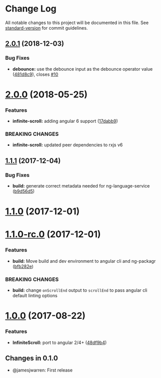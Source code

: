 # Change Log

All notable changes to this project will be documented in this file. See [standard-version](https://github.com/conventional-changelog/standard-version) for commit guidelines.

<a name="2.0.1"></a>
## [2.0.1](https://github.com/thisissoon/angular-infinite-scroll/compare/v2.0.0...v2.0.1) (2018-12-03)


### Bug Fixes

* **debounce:** use the debounce input as the debounce operator value ([481d8c9](https://github.com/thisissoon/angular-infinite-scroll/commit/481d8c9)), closes [#10](https://github.com/thisissoon/angular-infinite-scroll/issues/10)



<a name="2.0.0"></a>
# [2.0.0](https://github.com/thisissoon/angular-infinite-scroll/compare/v1.1.1...v2.0.0) (2018-05-25)


### Features

* **infinite-scroll:** adding angular 6 support ([17dabb9](https://github.com/thisissoon/angular-infinite-scroll/commit/17dabb9))


### BREAKING CHANGES

* **infinite-scroll:** updated peer dependencies to rxjs v6



<a name="1.1.1"></a>
## [1.1.1](https://github.com/thisissoon/angular-infinite-scroll/compare/v1.1.0...v1.1.1) (2017-12-04)


### Bug Fixes

* **build:** generate correct metadata needed for ng-language-service ([b9d56d5](https://github.com/thisissoon/angular-infinite-scroll/commit/b9d56d5))



<a name="1.1.0"></a>
# [1.1.0](https://github.com/thisissoon/angular-infinite-scroll/compare/v1.1.0-rc.0...v1.1.0) (2017-12-01)



<a name="1.1.0-rc.0"></a>
# [1.1.0-rc.0](https://github.com/thisissoon/angular-infinite-scroll/compare/v1.0.0...v1.1.0-rc.0) (2017-12-01)


### Features

* **build:** Move build and dev environment to angular cli and ng-packagr ([bfb282e](https://github.com/thisissoon/angular-infinite-scroll/commit/bfb282e))


### BREAKING CHANGES

* **build:** change `onScrollEnd` output to `scrollEnd` to pass angular cli default linting
options



<a name="1.0.0"></a>
# [1.0.0](https://github.com/thisissoon/angular-infinite-scroll/compare/v0.1.0...v1.0.0) (2017-08-22)


### Features

* **InfiniteScroll:** port to angular 2/4+ ([48df9b4](https://github.com/thisissoon/angular-infinite-scroll/commit/48df9b4))



## Changes in 0.1.0

 * @jamesjwarren: First release

